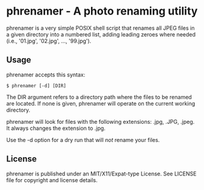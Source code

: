 # phrenamer - A photo renaming utility

phrenamer is a very simple POSIX shell script that renames all JPEG files in a 
given directory into a numbered list, adding leading zeroes where needed (i.e.,
'01.jpg', '02.jpg', ..., '99.jpg').

## Usage

phrenamer accepts this syntax:

```
$ phrenamer [-d] [DIR]
```

The DIR argument refers to a directory path where the files to be renamed are 
located. If none is given, phrenamer will operate on the current working 
directory.

phrenamer will look for files with the following extensions: .jpg, .JPG, .jpeg.
It always changes the extension to .jpg.

Use the -d option for a dry run that will *not* rename your files. 

## License

phrenamer is published under an MIT/X11/Expat-type License. See LICENSE file 
for copyright and license details.
